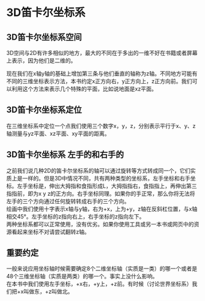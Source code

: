 # 3D笛卡尔坐标系

## 3D笛卡尔坐标系空间

3D空间与2D有许多相似的地方，最大的不同在于多出的一维不好在书籍或者屏幕上表示，因为他们是二维的。  

现在我们在x轴y轴的基础上增加第三条与他们垂直的轴称为z轴。不同地方可能有不同的三维坐标表示方法，本书约定x正方向右，y正方向上，z正方向前。我们可以利用这个方法来表示几个特殊的平面，比如说地面是xz平面。  

## 3D笛卡尔坐标系定位

在三维坐标系中定位一个点我们使用三个数字x，y，z，分别表示平行于x、y、z轴测量与yz平面、xz平面、xy平面的距离。

## 3D笛卡尔坐标系 左手的和右手的

之前我们说几种2D的笛卡尔坐标系的轴可以通过旋转等方式转成同一个，它们实质上是一样的。但是3D中情况不同，共有两种类型的坐标系，左手坐标和右手坐标。左手坐标是，伸出大拇指和食指形成L，大拇指指右，食指指上，再伸出第三指指前，即为x y z的正方向。右手坐标同理。如果你的手正常，那么你将无法将左手的三个方向通过任何旋转转成右手的三个方向。  
绘画中我们使用十字表示x轴与y轴，右为+x，上为+y，z轴在反斜杠位置，与x轴相交45°。左手坐标的z指向右上，右手坐标的z指向左下。  
两种坐标系都可以正常使用，没有优劣。如果你使用工具或另一本书或网页中的资源看起来坐标不对请尝试翻转z轴。  

## 重要约定

一般来说应用坐标轴时候需要确定8个二维坐标轴（实质是一类）的哪一个或者是48个三维坐标轴（实质是两类）的哪一个。事实上没什么影响。  
在本书中我们使用左手坐标，+x右，+y上，+z前。有时候（讨论世界坐标系）我们把+x叫做东，+z叫做北。  
